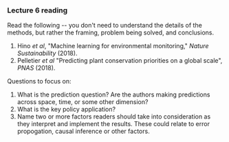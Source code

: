 ### Lecture 6 reading

Read the following -- you don't need to understand the details of the methods, but rather the framing, problem being solved, and conclusions.  

1. Hino *et al*, "Machine learning for environmental monitoring," *Nature Sustainability* (2018). 
2. Pelletier *et al* "Predicting plant conservation priorities on a global scale", *PNAS* (2018).

Questions to focus on:
1. What is the prediction question?  Are the authors making predictions across space, time, or some other dimension?
2. What is the key policy application?
2. Name two or more factors readers should take into consideration as they interpret and implement the results.  These could relate to error propogation, causal inference or other factors.  